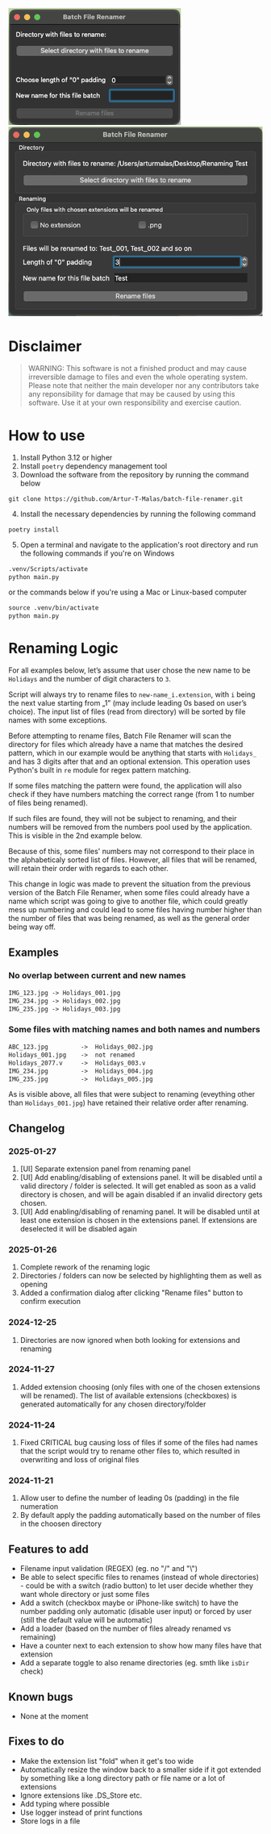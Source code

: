 ![RenamerEmpty](./docs/img/renamer_empty.png "Application with no input")
![RenamerWithInput](./docs/img/renamer_with_input.png "Application with input")

# Disclaimer
> WARNING: This software is not a finished product and may cause irreversible damage to files and even the whole operating system.
Please note that neither the main developer nor any contributors take any reponsibility for damage that may be caused by using this software.
Use it at your own responsibility and exercise caution.

# How to use
1. Install Python 3.12 or higher
2. Install `poetry` dependency management tool
3. Download the software from the repository by running the command below 
```
git clone https://github.com/Artur-T-Malas/batch-file-renamer.git
```
4. Install the necessary dependencies by running the following command
```
poetry install
```
5. Open a terminal and navigate to the application's root directory and run the following commands if you're on Windows
```
.venv/Scripts/activate
python main.py
```
or the commands below if you're using a Mac or Linux-based computer
```
source .venv/bin/activate
python main.py
```


# Renaming Logic
For all examples below, let’s assume that user chose the new name to be `Holidays` and the number of digit characters to `3`.

Script will always try to rename files to `new-name_i.extension`, with `i` being the next value starting from „1” (may include leading 0s based on user’s choice). The input list of files (read from directory) will be sorted by file names with some exceptions.

Before attempting to rename files, Batch File Renamer will scan the directory for files which already have a name that matches the desired pattern, which in our example would be anything that starts with `Holidays_` and has 3 digits after that and an optional extension. This operation uses Python's built in `re` module for regex pattern matching.

If some files matching the pattern were found, the application will also check if they have numbers matching the correct range (from 1 to number of files being renamed).

If such files are found, they will not be subject to renaming, and their numbers will be removed from the numbers pool used by the application. This is visible in the 2nd example below.

Because of this, some files' numbers may not correspond to their place in the alphabeticaly sorted list of files. However, all files that will be renamed, will retain their order with regards to each other.

This change in logic was made to prevent the situation from the previous version of the Batch File Renamer, when some files could already have a name which script was going to give to another file, which could greatly mess up numbering and could lead to some files having number higher than the number of files that was being renamed, as well as the general order being way off.

## Examples

### No overlap between current and new names
```
IMG_123.jpg -> Holidays_001.jpg
IMG_234.jpg -> Holidays_002.jpg
IMG_235.jpg -> Holidays_003.jpg
```

### Some files with matching names and both names and numbers
```
ABC_123.jpg         ->  Holidays_002.jpg
Holidays_001.jpg    ->	not renamed
Holidays_2077.v     ->  Holidays_003.v
IMG_234.jpg         ->	Holidays_004.jpg
IMG_235.jpg 	    ->	Holidays_005.jpg
```
As is visible above, all files that were subject to renaming (eveything other than `Holidays_001.jpg`) have retained their relative order after renaming.

## Changelog

### 2025-01-27
1. [UI] Separate extension panel from renaming panel
2. [UI] Add enabling/disabling of extensions panel. It will be disabled until a valid directory / folder is selected. It will get enabled as soon as a valid directory is chosen, and will be again disabled if an invalid directory gets chosen.
2. [UI] Add enabling/disabling of renaming panel. It will be disabled until at least one extension is chosen in the extensions panel. If extensions are deselected it will be disabled again

### 2025-01-26
1. Complete rework of the renaming logic
2. Directories / folders can now be selected by highlighting them as well as opening
3. Added a confirmation dialog after clicking "Rename files" button to confirm execution

### 2024-12-25
1. Directories are now ignored when both looking for extensions and renaming

### 2024-11-27
1. Added extension choosing (only files with one of the chosen extensions will be renamed). The list of available extensions (checkboxes) is generated automatically for any chosen directory/folder

### 2024-11-24
1. Fixed CRITICAL bug causing loss of files if some of the files had names that the script would try to rename other files to, which resulted in overwriting and loss of original files

### 2024-11-21
1. Allow user to define the number of leading 0s (padding) in the file numeration
2. By default apply the padding automatically based on the number of files in the choosen directory

## Features to add
- Filename input validation (REGEX) (eg. no "/" and "\\")
- Be able to select specific files to renames (instead of whole directories) - could be with a switch (radio button) to let user decide whether they want whole directory or just some files
- Add a switch (checkbox maybe or iPhone-like switch) to have the number padding only automatic (disable user input) or forced by user (still the default value will be automatic)
- Add a loader (based on the number of files already renamed vs remaining)
- Have a counter next to each extension to show how many files have that extension
- Add a separate toggle to also rename directories (eg. smth like `isDir` check)

## Known bugs
- None at the moment

## Fixes to do
- Make the extension list "fold" when it get's too wide
- Automatically resize the window back to a smaller side if it got extended by something like a long directory path or file name or a lot of extensions
- Ignore extensions like .DS_Store etc.
- Add typing where possible
- Use logger instead of print functions
- Store logs in a file

